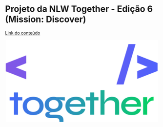 # Projeto da NLW Together - Edição 6 (Mission: Discover)
<a href="https://app.rocketseat.com.br/node/mission-discover">Link do conteúdo</a>
<p align="center"><img width="500" src="./readme/assets/nlw-together.svg"></p>
